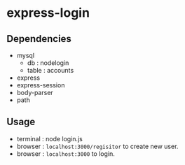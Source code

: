 # express-login

## Dependencies
- mysql
  - db : nodelogin
  - table : accounts
- express
- express-session
- body-parser
- path

## Usage
- terminal : node login.js
- browser : `localhost:3000/regisitor` to create new user.
- browser : `localhost:3000` to login.
